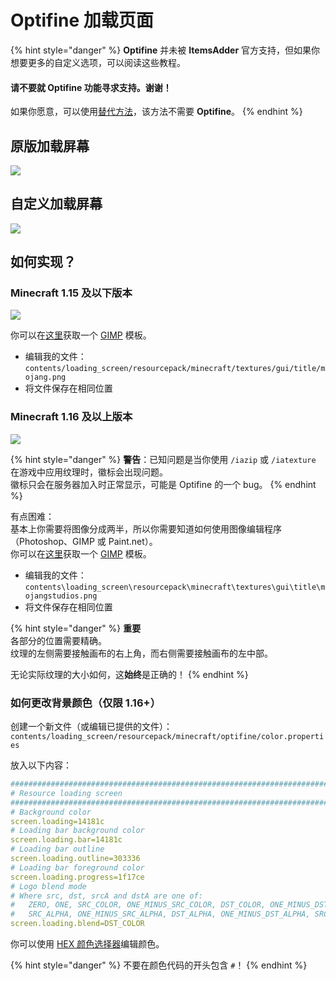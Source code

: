 # Optifine 加载页面

{% hint style="danger" %}
**Optifine** 并未被 **ItemsAdder** 官方支持，但如果你想要更多的自定义选项，可以阅读这些教程。

#### 请不要就 Optifine 功能寻求支持。谢谢！

如果你愿意，可以使用[替代方法](https://itemsadder.devs.beer/plugin-usage/loading-screen)，该方法不需要 **Optifine**。
{% endhint %}

## 原版加载屏幕

![](../../../.gitbook/assets/image\_\(44\).png)

## 自定义加载屏幕

![](../../../.gitbook/assets/image\_\(51\).png)

## 如何实现？

### Minecraft 1.15 及以下版本

![](../../../.gitbook/assets/image\_\(49\).png)

你可以在[这里](https://github.com/LoneDev6/SpigotUtilities/blob/master/ItemsAdder/various\_files/mojang\_template.xcf)获取一个 [GIMP](https://www.gimp.org/downloads/) 模板。

* 编辑我的文件：`contents/loading_screen/resourcepack/minecraft/textures/gui/title/mojang.png`
* 将文件保存在相同位置

### Minecraft 1.16 及以上版本

![](../../../.gitbook/assets/image\_\(48\).png)

{% hint style="danger" %}
**警告**：已知问题是当你使用 `/iazip` 或 `/iatexture` 在游戏中应用纹理时，徽标会出现问题。\
徽标只会在服务器加入时正常显示，可能是 Optifine 的一个 bug。
{% endhint %}

有点困难：\
基本上你需要将图像分成两半，所以你需要知道如何使用图像编辑程序（Photoshop、GIMP 或 Paint.net）。\
你可以在[这里](https://github.com/LoneDev6/SpigotUtilities/blob/master/ItemsAdder/various\_files/mojangstudios\_template.xcf)获取一个 [GIMP](https://www.gimp.org/downloads/) 模板。

* 编辑我的文件：`contents\loading_screen\resourcepack\minecraft\textures\gui\title\mojangstudios.png`
* 将文件保存在相同位置

{% hint style="danger" %}
**重要**\
各部分的位置需要精确。\
纹理的左侧需要接触画布的右上角，而右侧需要接触画布的左中部。

无论实际纹理的大小如何，这**始终**是正确的！
{% endhint %}

### 如何更改背景颜色（仅限 1.16+）

创建一个新文件（或编辑已提供的文件）：`contents/loading_screen/resourcepack/minecraft/optifine/color.properties`

放入以下内容：

```yaml
###############################################################################
# Resource loading screen
###############################################################################
# Background color
screen.loading=14181c
# Loading bar background color
screen.loading.bar=14181c
# Loading bar outline
screen.loading.outline=303336
# Loading bar foreground color
screen.loading.progress=1f17ce
# Logo blend mode
# Where src, dst, srcA and dstA are one of: 
#   ZERO, ONE, SRC_COLOR, ONE_MINUS_SRC_COLOR, DST_COLOR, ONE_MINUS_DST_COLOR, 
#   SRC_ALPHA, ONE_MINUS_SRC_ALPHA, DST_ALPHA, ONE_MINUS_DST_ALPHA, SRC_ALPHA_SATURATE
screen.loading.blend=DST_COLOR
```

你可以使用 [HEX 颜色选择器](https://www.w3schools.com/colors/colors\_picker.asp)编辑颜色。

{% hint style="danger" %}
不要在颜色代码的开头包含 `#`！
{% endhint %}
